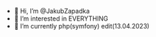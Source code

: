 - 👋 Hi, I’m @JakubZapadka
- 👀 I’m interested in EVERYTHING
- 🌱 I’m currently php(symfony)
edit(13.04.2023)
